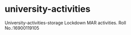 # university-activities
University-activities-storage
Lockdown MAR activities.
Roll No.:16900119105
